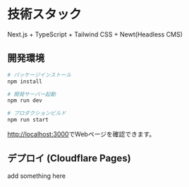 # 技術スタック
Next.js + TypeScript + Tailwind CSS + Newt(Headless CMS)

## 開発環境

```bash
# パッケージインストール
npm install

# 開発サーバー起動
npm run dev

# プロダクションビルド
npm run start
```

[http://localhost:3000](http://localhost:3000)でWebページを確認できます。

## デプロイ (Cloudflare Pages)
add something here
```